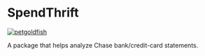 # SpendThrift
[![petgoldfish](https://circleci.com/gh/petgoldfish/spendthrift.svg?style=shield)](https://circleci.com/gh/petgoldfish/spendthrift)

A package that helps analyze Chase bank/credit-card statements.
